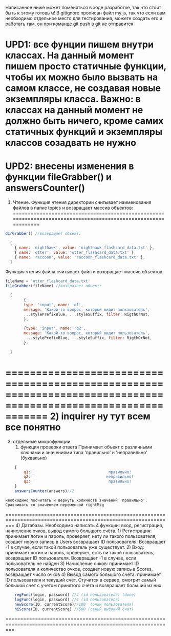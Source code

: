 
Написанное ниже может поменяться в ходе разработке, так что стоит быть к этому готовым!
В gitignore прописан файл my.js, так что если вам необходимо отдельное место для тестирования, можете
создать его и работать там, он при команде git push в git не отправится

UPD1: все фунции пишем внутри классах. На данный момент пишем просто статичные функции, чтобы их можно было
вызвать на самом классе, не создавая новые экземпляры класса. Важно: в классах на данный момент не должно быть
ничего, кроме самих статичных функций и экземпляры классов созадвать не нужно
===============================================================================================================
UPD2: внесены изменения в функции fileGrabber() и answersCounter()
===============================================================================================================
1) Чтение. Функция чтения директории считывает наименования файлов в папке topics и возвращает массив объектов: 
===============================================================================================================
```javascript
dirGrabber() //возвращает объект:

  [
    { name: 'nighthawk', value: 'nighthawk_flashcard_data.txt' },
    { name: 'otter', value: 'otter_flashcard_data.txt' },
    { name: 'raccoon', value: 'raccoon_flashcard_data.txt' },
  ]

```

  Функция чтения файла считывает файл и возвращает массив объектов:
```javascript
fileName = 'otter_flashcard_data.txt'
fileGrabber(fileName) //возвразает объект:

  [
        {
        type: 'input', name: 'q1', 
        message: 'Какой-то вопрос, который видит пользователь', 
        ...stylePrefixBlue, ...styleSuffix, filter: RigthOrNot,
        },

        {type: 'input', name: 'q2', 
        message: 'Какой-то вопрос, который видит пользователь', 
         ...stylePrefixBlue, ...styleSuffix, filter: RigthOrNot,
        },

  ]

```
===============================================================================================================
2) inquirer 
  ну тут всем все понятно
===============================================================================================================
3) отдельные микрофункции
   1) функция проверки ответа
    Принимает объект с различными ключами и значениями типа 'правильно' и 'неправильно' (буквально)
```javascript   
    {
        q1: '                                правильно!                                ',
        q2: '                               неправильно!                               ',
        q3: '                                правильно!                                '
    }
    answersCounter(answers)//2
```
    необходимо посчитать и вернуть количеств значений 'правильно'. Сравнивать со значением переменной rightMsg

===============================================================================================================
4) Датабазы. Необходимо написать 4 функции: вход, регистрация, начисление очков, вывод самого большого счёта.
    1) Регистрация: принимает логин и пароль, проверяет, нету ли такого пользователя, создает новую запись в
       Users возвращает ID пользователя. Возвращает -1 в случае, если такой пользователь уже существует.
    2) Вход: принимает логин и пароль, проверяет, есть ли такой пользователь, возвращает ID пользователя. 
    Возвращает -1 в случае, если пользователь не найден
    3) Начисление очков: принимает ID пользователя и количество очков, создает новую запись в Scores, возвращает
      число очков
    4) Вывод самого большого счёта: принимает ID пользователя и текущий счёт. Стучится в сервер, смотрит самый
    большой счёт с учетом принятого счёта и возвращает больший из них

```javascript 
    regFunc(login, password) //4 (id пользователя) (done)
    logFunc(login, password) //4 (id пользователя)
    newScore(ID, currentScore)//100  (очки пользователя)
    hiScore(ID, currentScore) //500 (самый высокий счет)
```
===============================================================================================================